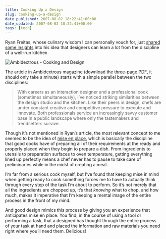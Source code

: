 ```yaml
---
title: Cooking Up a Design
slug: cooking-up-a-design
date_published: 2007-08-02 18:22:41+00:00
date_updated: 2007-08-02 18:22:41+00:00
tags: [tech]
---
```

Ryan Freitas, whose culinary wisdom I can personally vouch for, just [shared some insights](http://www.adaptivepath.com/blog/2007/07/26/lessons-from-the-kitchen/) into his idea that designers can learn a lot from the discipline of a well-run kitchen.

![Ambidextrous - Cooking and Design](/images/ryan-cooking-design.jpg)

The article in Ambidextrous magazine (download the [three-page PDF](http://www.adaptivepath.com/blog/wp-content/uploads/2007/07/ambidextrous_article.pdf), it should only take a minute) starts with a simple parallel between the two disciplines:

> With careers as an interaction designer and a professional cook (sometimes simultaneously), I’ve noticed striking similarities between the design studio and the kitchen. Like their peers in design, chefs are under constant creative and competitive pressure to execute and innovate. Both professionals service an increasingly savvy customer base in a public landscape where only the tastemakers and trendsetters survive.

Though it’s not mentioned in Ryan’s article, the most relevant concept to me seemed to be the idea of [mise en place](http://en.wikipedia.org/wiki/Mise_en_place), which is basically the discipline that good cooks have of preparing all of their requirements at the ready and properly placed when they begin to prepare a dish. From ingredients to utensils to preparation surfaces to oven temperature, getting everything lined up perfectly means a chef never has to pause to take care of preliminaries while in the midst of creating a meal.

I’m far from a serious cook myself, but I’ve found that keeping mise in mind when getting ready to cook something forces me to have to actually think through every step of the task I’m about to perform. So it’s not merely that all the ingredients are chopped up, it’s that *knowing* what to chop, and how much, makes it imperative that I’m keeping a mental image of the entire process in the front of my mind.

And good design mimics this process by giving you an experience that anticipates mise en place. You find, in the course of using a tool or performing a task, that a designed has thought through the entire process of your task at hand and placed the information and raw materials you need right where you’ll need them. Delicious!
